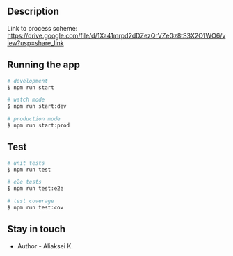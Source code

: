 
## Description
Link to process scheme: https://drive.google.com/file/d/1Xa41mrpd2dDZezQrVZeGz8tS3X2O1WO6/view?usp=share_link

## Running the app
```bash
# development
$ npm run start

# watch mode
$ npm run start:dev

# production mode
$ npm run start:prod
```

## Test

```bash
# unit tests
$ npm run test

# e2e tests
$ npm run test:e2e

# test coverage
$ npm run test:cov
```

## Stay in touch

- Author - Aliaksei K.



